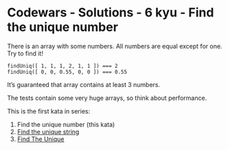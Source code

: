 # Codewars - Solutions - 6 kyu - Find the unique number

There is an array with some numbers. All numbers are equal except for one. Try to find it!

```
findUniq([ 1, 1, 1, 2, 1, 1 ]) === 2
findUniq([ 0, 0, 0.55, 0, 0 ]) === 0.55
```

It’s guaranteed that array contains at least 3 numbers.

The tests contain some very huge arrays, so think about performance.

This is the first kata in series:

1. Find the unique number (this kata)
1. [Find the unique string](https://www.codewars.com/kata/585d8c8a28bc7403ea0000c3)
1. [Find The Unique](https://www.codewars.com/kata/5862e0db4f7ab47bed0000e5)

